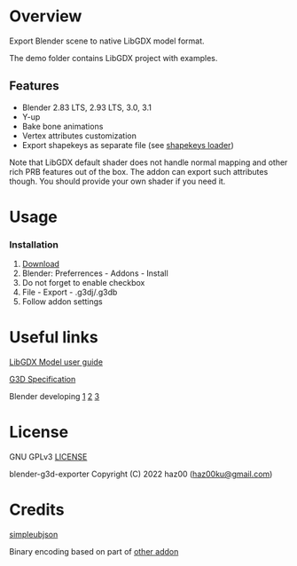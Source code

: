 # Overview
Export Blender scene to native LibGDX model format.

The demo folder contains LibGDX project with examples.

## Features
- Blender 2.83 LTS, 2.93 LTS, 3.0, 3.1
- Y-up
- Bake bone animations
- Vertex attributes customization
- Export shapekeys as separate file (see [shapekeys loader](https://github.com/haz00/g3d-model-shape))

Note that LibGDX default shader does not handle normal mapping and other rich PRB features out of the box. The addon can export such attributes though. You should provide your own shader if you need it.

# Usage
### Installation
1. [Download](https://github.com/haz00/blender-g3d-exporter/releases/latest)
2. Blender: Preferrences - Addons - Install
3. Do not forget to enable checkbox
4. File - Export - .g3dj/.g3db
5. Follow addon settings

# Useful links
[LibGDX Model user guide](https://libgdx.com/wiki/graphics/3d/quick-start)

[G3D Specification](https://github.com/libgdx/fbx-conv/wiki/Version-0.1-%28libgdx-0.9.9%29)

Blender developing 
[1](https://docs.blender.org/api/current/info_quickstart.html) 
[2](https://docs.blender.org/api/current/info_tips_and_tricks.html#executing-modules)
[3](https://docs.blender.org/manual/en/latest/advanced/scripting/index.html)

# License
GNU GPLv3 [LICENSE](https://github.com/haz00/blender-g3d-exporter/blob/master/LICENSE)

blender-g3d-exporter Copyright (C) 2022 haz00 (haz00ku@gmail.com)

# Credits
[simpleubjson](https://github.com/brainwater/simpleubjson)

Binary encoding based on part of [other addon](https://github.com/Dancovich/libgdx_blender_g3d_exporter)
